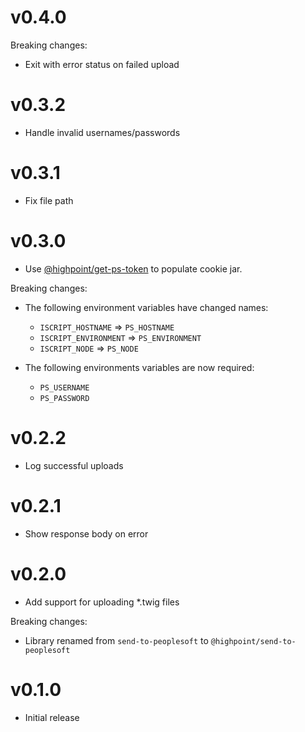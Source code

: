# v0.4.0
Breaking changes:

* Exit with error status on failed upload

# v0.3.2
* Handle invalid usernames/passwords

# v0.3.1
* Fix file path

# v0.3.0
* Use [@highpoint/get-ps-token](https://www.npmjs.com/package/@highpoint/get-ps-token)
  to populate cookie jar.

Breaking changes:

* The following environment variables have changed names:
  * `ISCRIPT_HOSTNAME` => `PS_HOSTNAME`
  * `ISCRIPT_ENVIRONMENT` => `PS_ENVIRONMENT`
  * `ISCRIPT_NODE` => `PS_NODE`
  
* The following environments variables are now required:
  * `PS_USERNAME`
  * `PS_PASSWORD`

# v0.2.2
* Log successful uploads

# v0.2.1
* Show response body on error

# v0.2.0
* Add support for uploading *.twig files

Breaking changes:

* Library renamed from `send-to-peoplesoft` to `@highpoint/send-to-peoplesoft`

# v0.1.0
* Initial release
